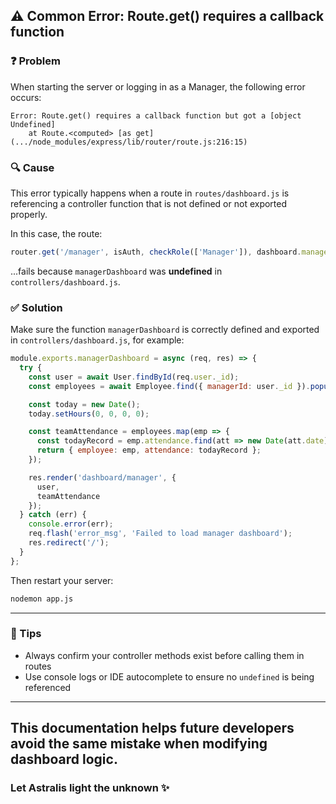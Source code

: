 ## ⚠️ Common Error: Route.get() requires a callback function

### ❓ Problem
When starting the server or logging in as a Manager, the following error occurs:

```
Error: Route.get() requires a callback function but got a [object Undefined]
    at Route.<computed> [as get] (.../node_modules/express/lib/router/route.js:216:15)
```

### 🔍 Cause
This error typically happens when a route in `routes/dashboard.js` is referencing a controller function that is not defined or not exported properly.

In this case, the route:
```js
router.get('/manager', isAuth, checkRole(['Manager']), dashboard.managerDashboard);
```
...fails because `managerDashboard` was **undefined** in `controllers/dashboard.js`.

### ✅ Solution
Make sure the function `managerDashboard` is correctly defined and exported in `controllers/dashboard.js`, for example:

```js
module.exports.managerDashboard = async (req, res) => {
  try {
    const user = await User.findById(req.user._id);
    const employees = await Employee.find({ managerId: user._id }).populate('user');

    const today = new Date();
    today.setHours(0, 0, 0, 0);

    const teamAttendance = employees.map(emp => {
      const todayRecord = emp.attendance.find(att => new Date(att.date).toDateString() === today.toDateString());
      return { employee: emp, attendance: todayRecord };
    });

    res.render('dashboard/manager', {
      user,
      teamAttendance
    });
  } catch (err) {
    console.error(err);
    req.flash('error_msg', 'Failed to load manager dashboard');
    res.redirect('/');
  }
};
```

Then restart your server:
```bash
nodemon app.js
```
---
### 🧠 Tips
- Always confirm your controller methods exist before calling them in routes
- Use console logs or IDE autocomplete to ensure no `undefined` is being referenced

---
This documentation helps future developers avoid the same mistake when modifying dashboard logic.
---
### Let Astralis light the unknown ✨
